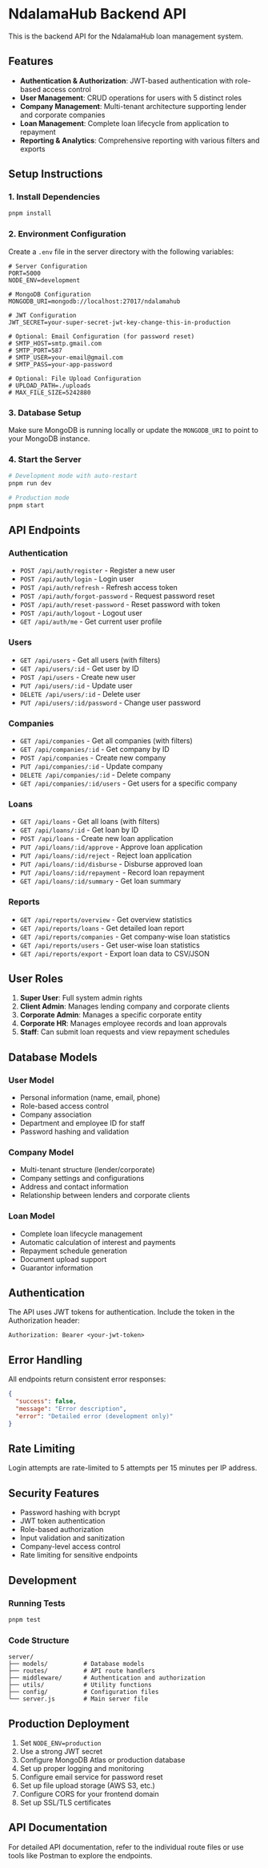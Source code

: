 # NdalamaHub Backend API

This is the backend API for the NdalamaHub loan management system.

## Features

- **Authentication & Authorization**: JWT-based authentication with role-based access control
- **User Management**: CRUD operations for users with 5 distinct roles
- **Company Management**: Multi-tenant architecture supporting lender and corporate companies
- **Loan Management**: Complete loan lifecycle from application to repayment
- **Reporting & Analytics**: Comprehensive reporting with various filters and exports

## Setup Instructions

### 1. Install Dependencies

```bash
pnpm install
```

### 2. Environment Configuration

Create a `.env` file in the server directory with the following variables:

```env
# Server Configuration
PORT=5000
NODE_ENV=development

# MongoDB Configuration
MONGODB_URI=mongodb://localhost:27017/ndalamahub

# JWT Configuration
JWT_SECRET=your-super-secret-jwt-key-change-this-in-production

# Optional: Email Configuration (for password reset)
# SMTP_HOST=smtp.gmail.com
# SMTP_PORT=587
# SMTP_USER=your-email@gmail.com
# SMTP_PASS=your-app-password

# Optional: File Upload Configuration
# UPLOAD_PATH=./uploads
# MAX_FILE_SIZE=5242880
```

### 3. Database Setup

Make sure MongoDB is running locally or update the `MONGODB_URI` to point to your MongoDB instance.

### 4. Start the Server

```bash
# Development mode with auto-restart
pnpm run dev

# Production mode
pnpm start
```

## API Endpoints

### Authentication

- `POST /api/auth/register` - Register a new user
- `POST /api/auth/login` - Login user
- `POST /api/auth/refresh` - Refresh access token
- `POST /api/auth/forgot-password` - Request password reset
- `POST /api/auth/reset-password` - Reset password with token
- `POST /api/auth/logout` - Logout user
- `GET /api/auth/me` - Get current user profile

### Users

- `GET /api/users` - Get all users (with filters)
- `GET /api/users/:id` - Get user by ID
- `POST /api/users` - Create new user
- `PUT /api/users/:id` - Update user
- `DELETE /api/users/:id` - Delete user
- `PUT /api/users/:id/password` - Change user password

### Companies

- `GET /api/companies` - Get all companies (with filters)
- `GET /api/companies/:id` - Get company by ID
- `POST /api/companies` - Create new company
- `PUT /api/companies/:id` - Update company
- `DELETE /api/companies/:id` - Delete company
- `GET /api/companies/:id/users` - Get users for a specific company

### Loans

- `GET /api/loans` - Get all loans (with filters)
- `GET /api/loans/:id` - Get loan by ID
- `POST /api/loans` - Create new loan application
- `PUT /api/loans/:id/approve` - Approve loan application
- `PUT /api/loans/:id/reject` - Reject loan application
- `PUT /api/loans/:id/disburse` - Disburse approved loan
- `PUT /api/loans/:id/repayment` - Record loan repayment
- `GET /api/loans/:id/summary` - Get loan summary

### Reports

- `GET /api/reports/overview` - Get overview statistics
- `GET /api/reports/loans` - Get detailed loan report
- `GET /api/reports/companies` - Get company-wise loan statistics
- `GET /api/reports/users` - Get user-wise loan statistics
- `GET /api/reports/export` - Export loan data to CSV/JSON

## User Roles

1. **Super User**: Full system admin rights
2. **Client Admin**: Manages lending company and corporate clients
3. **Corporate Admin**: Manages a specific corporate entity
4. **Corporate HR**: Manages employee records and loan approvals
5. **Staff**: Can submit loan requests and view repayment schedules

## Database Models

### User Model
- Personal information (name, email, phone)
- Role-based access control
- Company association
- Department and employee ID for staff
- Password hashing and validation

### Company Model
- Multi-tenant structure (lender/corporate)
- Company settings and configurations
- Address and contact information
- Relationship between lenders and corporate clients

### Loan Model
- Complete loan lifecycle management
- Automatic calculation of interest and payments
- Repayment schedule generation
- Document upload support
- Guarantor information

## Authentication

The API uses JWT tokens for authentication. Include the token in the Authorization header:

```
Authorization: Bearer <your-jwt-token>
```

## Error Handling

All endpoints return consistent error responses:

```json
{
  "success": false,
  "message": "Error description",
  "error": "Detailed error (development only)"
}
```

## Rate Limiting

Login attempts are rate-limited to 5 attempts per 15 minutes per IP address.

## Security Features

- Password hashing with bcrypt
- JWT token authentication
- Role-based authorization
- Input validation and sanitization
- Company-level access control
- Rate limiting for sensitive endpoints

## Development

### Running Tests

```bash
pnpm test
```

### Code Structure

```
server/
├── models/          # Database models
├── routes/          # API route handlers
├── middleware/      # Authentication and authorization
├── utils/           # Utility functions
├── config/          # Configuration files
└── server.js        # Main server file
```

## Production Deployment

1. Set `NODE_ENV=production`
2. Use a strong JWT secret
3. Configure MongoDB Atlas or production database
4. Set up proper logging and monitoring
5. Configure email service for password reset
6. Set up file upload storage (AWS S3, etc.)
7. Configure CORS for your frontend domain
8. Set up SSL/TLS certificates

## API Documentation

For detailed API documentation, refer to the individual route files or use tools like Postman to explore the endpoints. 